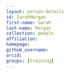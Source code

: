 ```yaml
---
layout: person-details
id: SarahMorgan
first-name: Sarah
last-name: Morgan
collection: people
affiliation:
homepage:
github_username:
orcid:
groups: [training]
---
```

